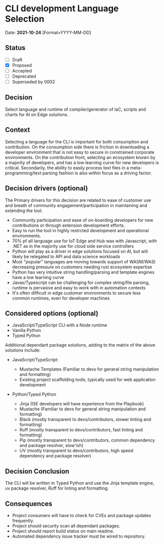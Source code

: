 # CLI development Language Selection

Date: **2021-10-24** [Format=YYYY-MM-DD]

## Status

- [ ] Draft
- [X] Proposed
- [ ] Accepted
- [ ] Deprecated
- [ ] Superseded by 0002

## Decision

Select language and runtime of compiler/generator of IaC, scripts and charts for AI on Edge solutions.

## Context

Selecting a language for the CLI is important for both consumption and contribution. On the consumption side there is friction in downloading a developer environment that is not easy to secure in constrained corporate environments. On the contribution front, selecting an ecosystem known by a majority of developers, and has a low learning curve for new developers is critical. Secondarily, the ability to easily process text files in a meta-programming/text parsing fashion is also within focus as a driving factor.  

## Decision drivers (optional)

The Primary drivers for this decision are related to ease of customer use and breath of community engagement/participation in maintaining and extending the tool.

- Community participation and ease of on-boarding developers for new contributions or through extension development efforts.
- Easy to run the tool in highly restrcted development and operational environments.
- 70% pf all language use for IoT Edge and Hub was with Javascript, with .NET as in the majority use for cloud side service controllers  
- Python will play as a driver in edge solutions focused on AI, but will likely be relegated to API and data science workloads
- Most "popular" languages are moving towards support of WASM/WASI decreasing pressure on customers needing rust ecosystem expertise
- Python has very intuitive string handling/parsing and template engines have a low learning curve
- Javas/Typescript can be challenging for complex string/file parsing, runtime is pervasive and easy to work with in automation contexts
- It's often difficult in edge customer environments to secure less common runtimes, even for developer machines

## Considered options (optional)

- JavaScript/TypeScript CLI with a Node runtime
- Vanilla Python
- Typed Python

Additional dependant package solutions, adding to the matrix of the above solutions include:

- JavaScript/TypeScript:
  - Mustache Templates (Familiar to devs for general string manipulation and formatting)
  - Existing project scaffolding tools, typically used for web application development

- Python/Typed Python
  - Jinja (ISE developers will have experience from the Playbook)
  - Mustache (Familiar to devs for general string manipulation and formatting)
  - Black (mostly transparent to devs/contributors, slower linting and formatting)
  - Ruff (mostly transparent to devs/contributors, fast linting and formatting)
  - Pip (mostly transparent to devs/contributors, common dependency and package resolver, slow'ish)
  - UV (mostly transparent to devs/contributors, high speed dependency and package resolver)

## Decision Conclusion

The CLI will be written in Typed Python and use the Jinja template engine, uv package resolver, Ruff for linting and formatting.

## Consequences

- Project consumers will have to check for CVEs and package updates frequently.
- Project should security scan all dependant packages.
- Project should report build status on main readme.
- Automated dependency issue tracker must be wired to repository.
